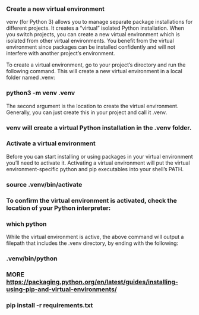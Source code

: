 ### Create a new virtual environment
venv (for Python 3) allows you to manage separate package installations for different projects. It creates a “virtual” isolated Python installation. When you switch projects, you can create a new virtual environment which is isolated from other virtual environments. You benefit from the virtual environment since packages can be installed confidently and will not interfere with another project’s environment.


To create a virtual environment, go to your project’s directory and run the following command. This will create a new virtual environment in a local folder named .venv:
### python3 -m venv .venv

The second argument is the location to create the virtual environment. Generally, you can just create this in your project and call it .venv.

### venv will create a virtual Python installation in the .venv folder.


### Activate a virtual environment
Before you can start installing or using packages in your virtual environment you’ll need to activate it. Activating a virtual environment will put the virtual environment-specific python and pip executables into your shell’s PATH.
### source .venv/bin/activate

### To confirm the virtual environment is activated, check the location of your Python interpreter:
### which python

While the virtual environment is active, the above command will output a filepath that includes the .venv directory, by ending with the following:
### .venv/bin/python

### MORE https://packaging.python.org/en/latest/guides/installing-using-pip-and-virtual-environments/

### pip install -r requirements.txt
